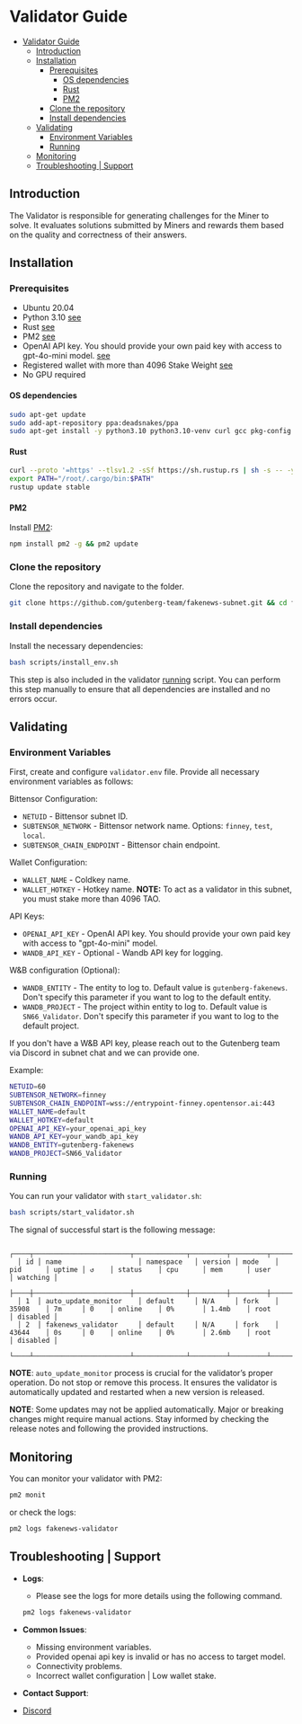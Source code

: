 # Validator Guide

- [Validator Guide](#validator-guide)
  - [Introduction](#introduction)
  - [Installation](#installation)
    - [Prerequisites](#prerequisites)
      - [OS dependencies](#os-dependencies)
      - [Rust](#rust)
      - [PM2](#pm2)
    - [Clone the repository](#clone-the-repository)
    - [Install dependencies](#install-dependencies)
  - [Validating](#validating)
    - [Environment Variables](#environment-variables)
    - [Running](#running)
  - [Monitoring](#monitoring)
  - [Troubleshooting | Support](#troubleshooting--support)

## Introduction

The Validator is responsible for generating challenges for the Miner to solve. It evaluates solutions submitted by Miners and rewards them based on the quality and correctness of their answers.

## Installation

### Prerequisites

* Ubuntu 20.04
* Python 3.10 [see](#os-dependencies)
* Rust [see](#rust)
* PM2 [see](#pm2)
* OpenAI API key. You should provide your own paid key with access to gpt-4o-mini model. [see](#environment-variables)
* Registered wallet with more than 4096 Stake Weight [see](#environment-variables)
* No GPU required

#### OS dependencies
```bash
sudo apt-get update
sudo add-apt-repository ppa:deadsnakes/ppa
sudo apt-get install -y python3.10 python3.10-venv curl gcc pkg-config make git npm
```

#### Rust
```bash
curl --proto '=https' --tlsv1.2 -sSf https://sh.rustup.rs | sh -s -- -y
export PATH="/root/.cargo/bin:$PATH"
rustup update stable
```

#### PM2
Install [PM2](https://pm2.io/docs/runtime/guide/installation/):

```bash
npm install pm2 -g && pm2 update
```

### Clone the repository
Clone the repository and navigate to the folder.
 
```bash
git clone https://github.com/gutenberg-team/fakenews-subnet.git && cd fakenews-subnet
```

### Install dependencies
Install the necessary dependencies:

```bash 
bash scripts/install_env.sh
```
This step is also included in the validator [running](#running) script. You can perform this step manually to ensure that all dependencies are installed and no errors occur.

## Validating

### Environment Variables

First, create and configure `validator.env` file.
Provide all necessary environment variables as follows:

Bittensor Configuration:
* `NETUID` - Bittensor subnet ID.
* `SUBTENSOR_NETWORK` - Bittensor network name. Options: `finney`, `test`, `local`.
* `SUBTENSOR_CHAIN_ENDPOINT` - Bittensor chain endpoint.

Wallet Configuration:
* `WALLET_NAME` - Coldkey name.
* `WALLET_HOTKEY` - Hotkey name. 
**NOTE:** To act as a validator in this subnet, you must stake more than 4096 TAO.

API Keys:
* `OPENAI_API_KEY` - OpenAI API key. You should provide your own paid key with access to "gpt-4o-mini" model.
* `WANDB_API_KEY` - Optional - Wandb API key for logging.

W&B configuration (Optional):
* `WANDB_ENTITY` - The entity to log to. Default value is `gutenberg-fakenews`. Don't specify this parameter if you want to log to the default entity.
* `WANDB_PROJECT` - The project within entity to log to. Default value is `SN66_Validator`. Don't specify this parameter if you want to log to the default project.

If you don't have a W&B API key, please reach out to the Gutenberg team via Discord in subnet chat and we can provide one. 

Example:
```bash
NETUID=60
SUBTENSOR_NETWORK=finney
SUBTENSOR_CHAIN_ENDPOINT=wss://entrypoint-finney.opentensor.ai:443
WALLET_NAME=default
WALLET_HOTKEY=default
OPENAI_API_KEY=your_openai_api_key
WANDB_API_KEY=your_wandb_api_key
WANDB_ENTITY=gutenberg-fakenews
WANDB_PROJECT=SN66_Validator
```

### Running

You can run your validator with `start_validator.sh`:

```bash
bash scripts/start_validator.sh
```

The signal of successful start is the following message:
```
  ┌────┬────────────────────────┬─────────────┬─────────┬─────────┬──────────┬────────┬──────┬───────────┬──────────┬──────────┬──────────┬──────────┐
  │ id │ name                   │ namespace   │ version │ mode    │ pid      │ uptime │ ↺    │ status    │ cpu      │ mem      │ user     │ watching │
  ├────┼────────────────────────┼─────────────┼─────────┼─────────┼──────────┼────────┼──────┼───────────┼──────────┼──────────┼──────────┼──────────┤
  │ 1  │ auto_update_monitor    │ default     │ N/A     │ fork    │ 35908    │ 7m     │ 0    │ online    │ 0%       │ 1.4mb    │ root     │ disabled │
  │ 2  │ fakenews_validator     │ default     │ N/A     │ fork    │ 43644    │ 0s     │ 0    │ online    │ 0%       │ 2.6mb    │ root     │ disabled │
  └────┴────────────────────────┴─────────────┴─────────┴─────────┴──────────┴────────┴──────┴───────────┴──────────┴──────────┴──────────┴──────────┘
```

**NOTE**: `auto_update_monitor` process is crucial for the validator’s proper operation. Do not stop or remove this process.
It ensures the validator is automatically updated and restarted when a new version is released.

**NOTE**: Some updates may not be applied automatically. Major or breaking changes might require manual actions.
Stay informed by checking the release notes and following the provided instructions.

## Monitoring

You can monitor your validator with PM2:

```bash
pm2 monit
```

or check the logs:

```bash
pm2 logs fakenews-validator
```

## Troubleshooting | Support

- **Logs**:
  - Please see the logs for more details using the following command.
  ```bash
  pm2 logs fakenews-validator
  ```
- **Common Issues**:
  - Missing environment variables.
  - Provided openai api key is invalid or has no access to target model.
  - Connectivity problems.
  - Incorrect wallet configuration | Low wallet stake.

- **Contact Support**:
- [Discord](https://discord.com/channels/799672011265015819/1334536801922060360)

